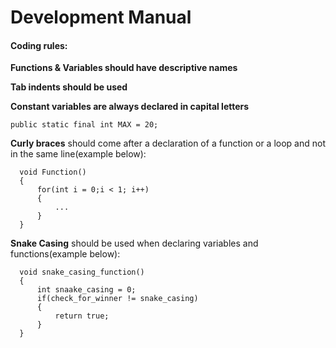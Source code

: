 # Development Manual


#### Coding rules:
	
**Functions & Variables should have descriptive names**

**Tab indents should be used**

**Constant variables are always declared in capital letters**

	public static final int MAX = 20;

**Curly braces** should come after a declaration of a function or a loop and not in the same line(example below):

	  void Function()
	  {
		  for(int i = 0;i < 1; i++)
		  {
			  ...
		  }
	  }

**Snake Casing** should be used when declaring variables and functions(example below):
  
	  void snake_casing_function()
	  {
		  int snaake_casing = 0;
		  if(check_for_winner != snake_casing)
		  {
			  return true;
		  }
	  }
